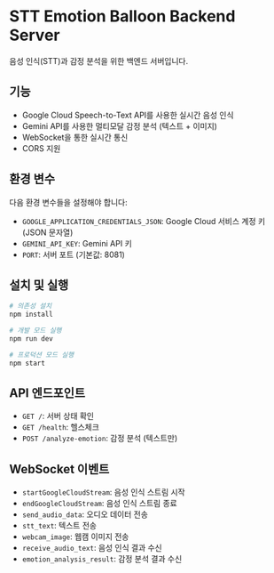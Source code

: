 # STT Emotion Balloon Backend Server

음성 인식(STT)과 감정 분석을 위한 백엔드 서버입니다.

## 기능

- Google Cloud Speech-to-Text API를 사용한 실시간 음성 인식
- Gemini API를 사용한 멀티모달 감정 분석 (텍스트 + 이미지)
- WebSocket을 통한 실시간 통신
- CORS 지원

## 환경 변수

다음 환경 변수들을 설정해야 합니다:

- `GOOGLE_APPLICATION_CREDENTIALS_JSON`: Google Cloud 서비스 계정 키 (JSON 문자열)
- `GEMINI_API_KEY`: Gemini API 키
- `PORT`: 서버 포트 (기본값: 8081)

## 설치 및 실행

```bash
# 의존성 설치
npm install

# 개발 모드 실행
npm run dev

# 프로덕션 모드 실행
npm start
```

## API 엔드포인트

- `GET /`: 서버 상태 확인
- `GET /health`: 헬스체크
- `POST /analyze-emotion`: 감정 분석 (텍스트만)

## WebSocket 이벤트

- `startGoogleCloudStream`: 음성 인식 스트림 시작
- `endGoogleCloudStream`: 음성 인식 스트림 종료
- `send_audio_data`: 오디오 데이터 전송
- `stt_text`: 텍스트 전송
- `webcam_image`: 웹캠 이미지 전송
- `receive_audio_text`: 음성 인식 결과 수신
- `emotion_analysis_result`: 감정 분석 결과 수신 